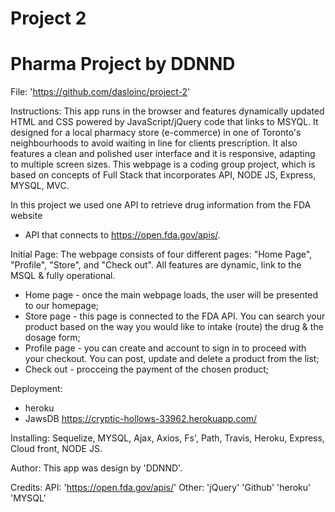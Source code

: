 # Project 2 

Pharma Project by DDNND
==========================
File:
'https://github.com/dasloinc/project-2'

Instructions:
This app runs in the browser and features dynamically updated HTML and CSS powered by JavaScript/jQuery code that links to MSYQL. It designed for a local pharmacy store (e-commerce) in one of Toronto's neighbourhoods to avoid waiting in line for clients prescription. It also features a clean and polished user interface and it is responsive, adapting to multiple screen sizes. This webpage is a coding group project, which is based on concepts of Full Stack that incorporates API, NODE JS, Express, MYSQL, MVC. 

In this project we used one API to retrieve drug information from the FDA website 
 - API that connects to https://open.fda.gov/apis/.

Initial Page:
The webpage consists of four different pages: "Home Page", "Profile", "Store", and "Check out". All features are dynamic, link to the MSQL & fully operational.

- Home page - once the main webpage loads, the user will be presented to our homepage;
- Store page - this page is connected to the FDA API. You can search your product based on the way you would like to intake (route) the drug & the dosage form;
- Profile page - you can create and account to sign in to proceed with your checkout. You can post, update and delete a product from the list;
- Check out - procceing the payment of the chosen product;

Deployment:
- heroku
- JawsDB
https://cryptic-hollows-33962.herokuapp.com/

Installing:
Sequelize, MYSQL, Ajax, Axios, Fs', Path, Travis, Heroku, Express, Cloud front, NODE JS.


Author:
This app was design by 'DDNND'.

Credits:
API: 'https://open.fda.gov/apis/' 
Other: 'jQuery' 'Github' 'heroku' 'MYSQL'
